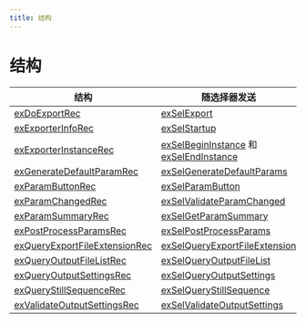 ```yaml
---
title: 结构
---
```

# 结构

|                                        结构                                         |                                                         随选择器发送                                                          |
| ---------------------------------------------------------------------------------------- | ----------------------------------------------------------------------------------------------------------------------------------- |
| [exDoExportRec](../structure-descriptions#exdoexportrec)                                 | [exSelExport](../selector-descriptions#exselexport)                                                                                 |
| [exExporterInfoRec](../structure-descriptions#exexporterinforec)                         | [exSelStartup](../selector-descriptions#exselstartup)                                                                               |
| [exExporterInstanceRec](../structure-descriptions#exexporterinstancerec)                 | [exSelBeginInstance](../selector-descriptions#exselbegininstance) 和 [exSelEndInstance](../selector-descriptions#exselendinstance) |
| [exGenerateDefaultParamRec](../structure-descriptions#exgeneratedefaultparamrec)         | [exSelGenerateDefaultParams](../selector-descriptions#exselgeneratedefaultparams)                                                   |
| [exParamButtonRec](../structure-descriptions#exparambuttonrec)                           | [exSelParamButton](../selector-descriptions#exselparambutton)                                                                       |
| [exParamChangedRec](../structure-descriptions#exparamchangedrec)                         | [exSelValidateParamChanged](../selector-descriptions#exselvalidateparamchanged)                                                     |
| [exParamSummaryRec](../structure-descriptions#exparamsummaryrec)                         | [exSelGetParamSummary](../selector-descriptions#exselgetparamsummary)                                                               |
| [exPostProcessParamsRec](../structure-descriptions#expostprocessparamsrec)               | [exSelPostProcessParams](../selector-descriptions#exselpostprocessparams)                                                           |
| [exQueryExportFileExtensionRec](../structure-descriptions#exqueryexportfileextensionrec) | [exSelQueryExportFileExtension](../selector-descriptions#exselqueryexportfileextension)                                             |
| [exQueryOutputFileListRec](../structure-descriptions#exqueryoutputfilelistrec)           | [exSelQueryOutputFileList](../selector-descriptions#exselqueryoutputfilelist)                                                       |
| [exQueryOutputSettingsRec](../structure-descriptions#exqueryoutputsettingsrec)           | [exSelQueryOutputSettings](../selector-descriptions#exselqueryoutputsettings)                                                       |
| [exQueryStillSequenceRec](../structure-descriptions#exquerystillsequencerec)             | [exSelQueryStillSequence](../selector-descriptions#exselquerystillsequence)                                                         |
| [exValidateOutputSettingsRec](../structure-descriptions#exvalidateoutputsettingsrec)     | [exSelValidateOutputSettings](../selector-descriptions#exselvalidateoutputsettings)                                                 |